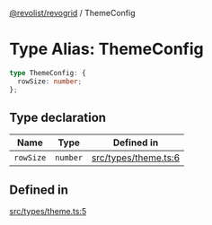 [@revolist/revogrid](README.md) / ThemeConfig

# Type Alias: ThemeConfig

```ts
type ThemeConfig: {
  rowSize: number;
};
```

## Type declaration

| Name | Type | Defined in |
| ------ | ------ | ------ |
| `rowSize` | `number` | [src/types/theme.ts:6](https://github.com/revolist/revogrid/blob/b6cbd022f95d7e046d6bc88abeaf01a3bc067577/src/types/theme.ts#L6) |

## Defined in

[src/types/theme.ts:5](https://github.com/revolist/revogrid/blob/b6cbd022f95d7e046d6bc88abeaf01a3bc067577/src/types/theme.ts#L5)

